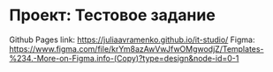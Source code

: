 # Проект: Тестовое задание 

Github Pages link: https://juliaavramenko.github.io/it-studio/
Figma: https://www.figma.com/file/krYm8azAwVwJfwOMgwodjZ/Templates-%234.-More-on-Figma.info-(Copy)?type=design&node-id=0-1

